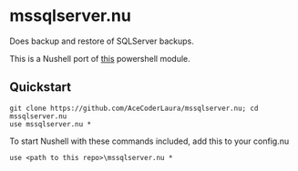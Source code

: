 # mssqlserver.nu

Does backup and restore of SQLServer backups.

This is a Nushell port of [this](https://github.com/AceCoderLaura/LaurasToolbox/blob/master/MSSQLServer.psm1) powershell module.

## Quickstart
```nushell
git clone https://github.com/AceCoderLaura/mssqlserver.nu; cd mssqlserver.nu
use mssqlserver.nu *
```
To start Nushell with these commands included, add this to your config.nu
```nushell
use <path to this repo>\mssqlserver.nu *
```
